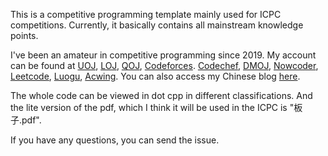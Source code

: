 This is a competitive programming template mainly used for ICPC competitions. Currently, it basically contains all mainstream knowledge points. 

I've been an amateur in competitive programming since 2019. My account can be found at [UOJ](https://uoj.ac/user/profile/moransky), [LOJ](https://loj.ac/u/MoRanSky), [QOJ](https://qoj.ac/user/profile/Remakee), [Codeforces](https://codeforces.com/profile/Skyqwq). [Codechef](https://www.codechef.com/users/moransky), [DMOJ](https://dmoj.ca/user/SkyCrystal), [Nowcoder](https://ac.nowcoder.com/acm/contest/profile/404610309), [Leetcode](https://leetcode.cn/u/moransky/), [Luogu](https://www.luogu.com.cn/user/161687), [Acwing](https://www.acwing.com/user/myspace/index/5751/). You can also access my Chinese blog [here](https://www.cnblogs.com/dmoransky/).

The whole code can be viewed in dot cpp in different classifications. And the lite version of the pdf, which I think it will be used in the ICPC is "板子.pdf". 

If you have any questions, you can send the issue.

